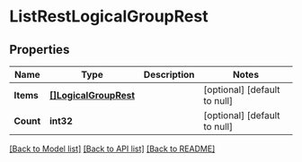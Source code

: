 # ListRestLogicalGroupRest

## Properties
Name | Type | Description | Notes
------------ | ------------- | ------------- | -------------
**Items** | [**[]LogicalGroupRest**](LogicalGroupRest.md) |  | [optional] [default to null]
**Count** | **int32** |  | [optional] [default to null]

[[Back to Model list]](../README.md#documentation-for-models) [[Back to API list]](../README.md#documentation-for-api-endpoints) [[Back to README]](../README.md)


